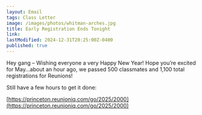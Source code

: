 ```yaml
---
layout: Email
tags: Class Letter
image: /images/photos/whitman-arches.jpg
title: Early Registration Ends Tonight
link: 
lastModified: 2024-12-31T20:25:00Z-0400
published: true
---
```

Hey gang – Wishing everyone a very Happy New Year! Hope you’re excited for May…about an hour ago, we passed 500 classmates and 1,100 total registrations for Reunions!

Still have a few hours to get it done:

[https://princeton.reunioniq.com/go/2025/2000](https://princeton.reunioniq.com/go/2025/2000)
